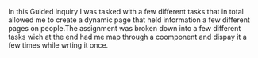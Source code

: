 In this Guided inquiry I was tasked with a few different tasks that in total allowed me to create a dynamic page that held information a few different pages on people.The assignment was broken down into a few different tasks wich at the end had me map through a coomponent and dispay it a few times while wrting it once.
